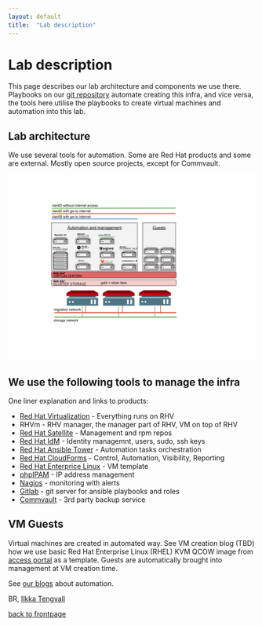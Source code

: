 ```yaml
---
layout: default
title:  "Lab description"
---
```


# Lab description

This page describes our lab architecture and components we use there. Playbooks
on our [git repository](https://github.com/RedHatNordicsSA) automate creating
this infra, and vice versa, the tools here utilise the playbooks to create
virtual machines and automation into this lab.

## Lab architecture

We use several tools for automation. Some are Red Hat products and some are
external. Mostly open source projects, except for Commvault.

![lab-architecture-pic](assets/images/lab-architecture.svg)

## We use the following tools to manage the infra

One liner explanation and links to products:

* [Red Hat Virtualization](https://www.redhat.com/en/technologies/virtualization/enterprise-virtualization) - Everything runs on RHV
* RHVm - RHV manager, the manager part of RHV, VM on top of RHV
* [Red Hat Satellite](https://www.redhat.com/en/technologies/management/satellite) - Management and rpm repos
* [Red Hat IdM](https://access.redhat.com/products/identity-management) - Identity managemnt, users, sudo, ssh keys
* [Red Hat Ansible Tower](https://www.ansible.com/products/tower) - Automation tasks orchestration
* [Red Hat CloudForms](https://www.redhat.com/en/technologies/management/cloudforms) - Control, Automation, Visibility, Reporting
* [Red Hat Enterprice Linux](https://www.redhat.com/en/technologies/linux-platforms/enterprise-linux) - VM template
* [phpIPAM](https://phpipam.net/) - IP address management
* [Nagios](https://www.nagios.org/) - monitoring with alerts
* [Gitlab](https://gitlab.com/) - git server for ansible playbooks and roles
* [Commvault](https://www.commvault.com/) - 3rd party backup service

## VM Guests

Virtual machines are created in automated way. See VM creation blog (TBD) how
we use basic Red Hat Enterprise Linux (RHEL) KVM QCOW image from
[access portal](access.redhat.com) as a template. Guests are automatically
brought into management at VM creation time.

See [our blogs](./blogs) about automation.

BR, [Ilkka Tengvall](https://twitter.com/ikkeT)

[back to frontpage](./)

